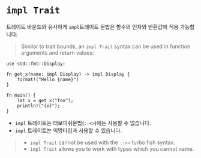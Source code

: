 # `impl Trait`

트레이트 바운드와 유사하게 `impl`트레이트 문법은 함수의 인자와 반환값에 적용 가능합니다:
> Similar to trait bounds, an `impl Trait` syntax can be used in function
> arguments and return values:

```rust,editable
use std::fmt::Display;

fn get_x(name: impl Display) -> impl Display {
    format!("Hello {name}")
}

fn main() {
    let x = get_x("foo");
    println!("{x}");
}
```
* `impl` 트레이트는 터보피쉬문법(`::<>`)에는 사용할 수 없습니다.
* `impl` 트레이트는 익명타입과 사용할 수 있습니다.
> * `impl Trait` cannot be used with the `::<>` turbo fish syntax.
> * `impl Trait` allows you to work with types which you cannot name.

